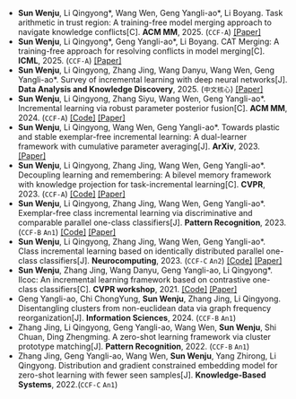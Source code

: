 - **Sun Wenju**, Li Qingyong\*, Wang Wen, Geng Yangli-ao\*, Li Boyang. Task arithmetic in trust region: A training-free model merging approach to navigate knowledge conflicts[C]. **ACM MM**, 2025. (`CCF-A`) [[Paper]](https://arxiv.org/pdf/2501.15065)
- **Sun Wenju**, Li Qingyong\*, Geng Yangli-ao\*, Li Boyang. CAT Merging: A training-free approach for resolving conflicts in model merging[C]. **ICML**, 2025. (`CCF-A`) [[Paper]](https://arxiv.org/abs/2505.06977)
- **Sun Wenju**, Li Qingyong, Zhang Jing, Wang Danyu, Wang Wen, Geng Yangli-ao\*. Survey of incremental learning with deep neural networks[J]. **Data Analysis and Knowledge Discovery**, 2025. (`中文核心`) [[Paper]](https://manu44.magtech.com.cn/Jwk_infotech_wk3/CN/10.11925/infotech.2096-3467.2024.0508)
- **Sun Wenju**, Li Qingyong, Zhang Siyu, Wang Wen, Geng Yangli-ao\*. Incremental learning via robust parameter posterior fusion[C]. **ACM MM**, 2024. (`CCF-A`) [[Code]](https://github.com/SunWenJu123/rp2f) [[Paper]](https://dl.acm.org/doi/abs/10.1145/3664647.3681164)
- **Sun Wenju**, Li Qingyong, Wang Wen, Geng Yangli-ao\*. Towards plastic and stable exemplar-free incremental learning: A dual-learner framework with cumulative parameter averaging[J]. **ArXiv**, 2023. [[Paper]](https://arxiv.org/pdf/2310.18639)
- **Sun Wenju**, Li Qingyong, Zhang Jing, Wang Wen, Geng Yangli-ao\*. Decoupling learning and remembering: A bilevel memory framework with knowledge projection for task-incremental learning[C]. **CVPR**, 2023. (`CCF-A`) [[Code]](https://github.com/SunWenJu123/BMKP) [[Paper]](https://openaccess.thecvf.com/content/CVPR2023/papers/Sun_Decoupling_Learning_and_Remembering_A_Bilevel_Memory_Framework_With_Knowledge_CVPR_2023_paper.pdf)
- **Sun Wenju**, Li Qingyong, Zhang Jing, Wang Wen, Geng Yangli-ao\*. Exemplar-free class incremental learning via discriminative and comparable parallel one-class classifiers[J]. **Pattern Recognition**, 2023. (`CCF-B` `An1`) [[Code]](https://github.com/SunWenJu123/DCPOC) [[Paper]](https://www.sciencedirect.com/science/article/abs/pii/S0031320323002613)
- **Sun Wenju**, Li Qingyong, Zhang Jing, Wang Wen, Geng Yangli-ao\*. Class incremental learning based on identically distributed parallel one-class classifiers[J]. **Neurocomputing**, 2023. (`CCF-C` `An2`) [[Code]](https://github.com/SunWenJu123/IDPOC) [[Paper]](https://www.sciencedirect.com/science/article/abs/pii/S0925231223007026)
- **Sun Wenju**, Zhang Jing, Wang Danyu, Geng Yangli-ao, Li Qingyong\*. Ilcoc: An incremental learning framework based on contrastive one-class classifiers[C]. **CVPR workshop**, 2021. [[Code]](https://github.com/SunWenJu123/ILCOC) [[Paper]](https://openaccess.thecvf.com/content/CVPR2021W/CLVision/html/Sun_ILCOC_An_Incremental_Learning_Framework_Based_on_Contrastive_One-Class_Classifiers_CVPRW_2021_paper.html)
- Geng Yangli-ao, Chi ChongYung, **Sun Wenju**, Zhang Jing, Li Qingyong. Disentangling clusters from non-euclidean data via graph frequency reorganization[J]. **Information Sciences**, 2024. (`CCF-B` `An1`)
- Zhang Jing, Li Qingyong, Geng Yangli-ao, Wang Wen, **Sun Wenju**, Shi Chuan, Ding Zhengming. A zero-shot learning framework via cluster prototype matching[J]. **Pattern Recognition**, 2022. (`CCF-B` `An1`)
- Zhang Jing, Geng Yangli-ao, Wang Wen, **Sun Wenju**, Yang Zhirong, Li Qingyong. Distribution and gradient constrained embedding model for zero-shot learning with fewer seen samples[J]. **Knowledge-Based Systems**, 2022.(`CCF-C` `An1`)

